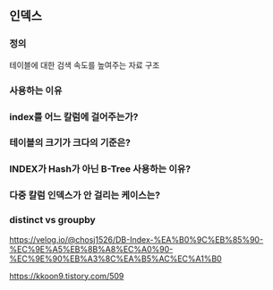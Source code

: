 
##  인덱스

### 정의
테이블에 대한 검색 속도를 높여주는 자료 구조
### 사용하는 이유

### index를 어느 칼럼에 걸어주는가?

### 테이블의 크기가 크다의 기준은?

### INDEX가 Hash가 아닌 B-Tree 사용하는 이유?

### 다중 칼럼 인덱스가 안 걸리는 케이스는?

### distinct vs groupby

https://velog.io/@chosj1526/DB-Index-%EA%B0%9C%EB%85%90-%EC%9E%A5%EB%8B%A8%EC%A0%90-%EC%9E%90%EB%A3%8C%EA%B5%AC%EC%A1%B0


https://kkoon9.tistory.com/509
